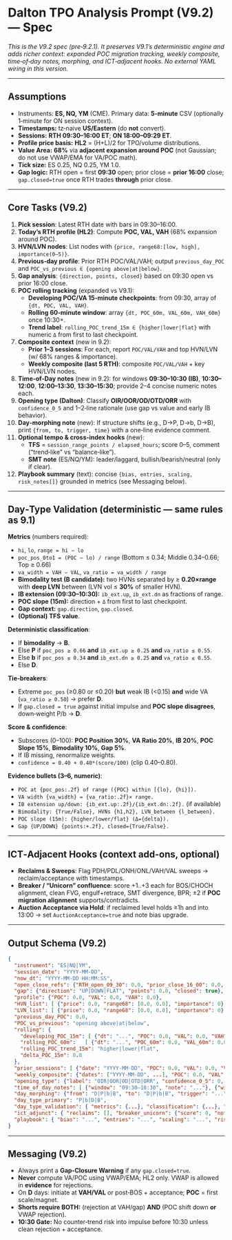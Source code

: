 # Dalton TPO Analysis Prompt (V9.2) — Spec

_This is the V9.2 spec (pre‑9.2.1). It preserves V9.1’s deterministic engine and adds richer context: expanded POC migration tracking, weekly composite, time‑of‑day notes, morphing, and ICT‑adjacent hooks. No external YAML wiring in this version._

---

## Assumptions
- Instruments: **ES, NQ, YM** (CME). Primary data: **5‑minute** CSV (optionally 1‑minute for ON session context).
- **Timestamps:** tz‑naive **US/Eastern** (do **not** convert).
- **Sessions:** **RTH 09:30–16:00 ET**; **ON 18:00–09:29 ET**.
- **Profile price basis:** **HL2** = (H+L)/2 for TPO/volume distributions.
- **Value Area:** **68%** via **adjacent expansion around POC** (not Gaussian; do not use VWAP/EMA for VA/POC math).
- **Tick size:** ES 0.25, NQ 0.25, YM 1.0.
- **Gap logic:** RTH open = first **09:30** open; prior close = **prior 16:00** close; `gap.closed=true` once RTH trades **through** prior close.

---

## Core Tasks (V9.2)
1) **Pick session**: Latest RTH date with bars in 09:30–16:00.
2) **Today’s RTH profile (HL2)**: Compute **POC, VAL, VAH** (68% expansion around POC).
3) **HVN/LVN nodes**: List nodes with `{price, range68:[low, high], importance(0–5)}`.
4) **Previous‑day profile**: Prior RTH POC/VAL/VAH; output `previous_day_POC` and `POC_vs_previous ∈ {opening above|at|below}`.
5) **Gap analysis**: `{direction, points, closed}` based on 09:30 open vs prior 16:00 close.
6) **POC rolling tracking** (expanded vs V9.1):
   - **Developing POC/VA 15‑minute checkpoints**: from 09:30, array of `{dt, POC, VAL, VAH}`.
   - **Rolling 60‑minute window**: array `{dt, POC_60m, VAL_60m, VAH_60m}` once 10:30+.
   - **Trend label**: `rolling_POC_trend_15m ∈ {higher|lower|flat}` with numeric `Δ` from first to last checkpoint.
7) **Composite context** (new in 9.2):
   - **Prior 1–3 sessions**: For each, report `POC/VAL/VAH` and top HVN/LVN (w/ 68% ranges & importance).
   - **Weekly composite (last 5 RTH)**: composite `POC/VAL/VAH` + key HVN/LVN nodes.
8) **Time‑of‑Day notes** (new in 9.2): for windows **09:30–10:30 (IB)**, **10:30–12:00**, **12:00–13:30**, **13:30–15:30**; provide 2–4 concise numeric notes each.
9) **Opening type (Dalton)**: Classify **OIR/OOR/OD/OTD/ORR** with `confidence_0_5` and 1–2‑line rationale (use gap vs value and early IB behavior).
10) **Day‑morphing note** (new): If structure shifts (e.g., D→P, D→b, D→B), print `{from, to, trigger, time}` with a one‑line evidence comment.
11) **Optional tempo & cross‑index hooks** (new):
    - **TFS** = `session_range_points / elapsed_hours`; score 0–5, comment (“trend‑like” vs “balance‑like”).
    - **SMT note** (ES/NQ/YM): leader/laggard, bullish/bearish/neutral (only if clear).
12) **Playbook summary** (text): concise `{bias, entries, scaling, risk_notes[]}` grounded in metrics (see Messaging below).

---

## Day‑Type Validation (deterministic — same rules as 9.1)
**Metrics** (numbers required):
- `hi`, `lo`, `range = hi − lo`
- `poc_pos_0to1 = (POC − lo) / range`  (Bottom ≤ 0.34; Middle 0.34–0.66; Top ≥ 0.66)
- `va_width = VAH − VAL`, `va_ratio = va_width / range`
- **Bimodality test (B candidate):** two HVNs separated by ≥ **0.20×range** with **deep LVN** between (LVN vol ≤ **30%** of smaller HVN).
- **IB extension (09:30–10:30):** `ib_ext.up`, `ib_ext.dn` as fractions of range.
- **POC slope (15m):** direction + `Δ` from first to last checkpoint.
- **Gap context:** `gap.direction`, `gap.closed`.
- **(Optional) TFS value**.

**Deterministic classification**:
- If **bimodality** → **B**.
- Else **P** if `poc_pos ≥ 0.66` **and** `ib_ext.up ≥ 0.25` **and** `va_ratio ≤ 0.55`.
- Else **b** if `poc_pos ≤ 0.34` **and** `ib_ext.dn ≥ 0.25` **and** `va_ratio ≤ 0.55`.
- Else **D**.

**Tie‑breakers**:
- Extreme `poc_pos` (≥0.80 or ≤0.20) **but** weak IB (<0.15) **and** wide VA (`va_ratio ≥ 0.50`) → prefer **D**.
- If `gap.closed = true` against initial impulse and **POC slope disagrees**, down‑weight P/b → **D**.

**Score & confidence**:
- Subscores (0–100): **POC Position 30%**, **VA Ratio 20%**, **IB 20%**, **POC Slope 15%**, **Bimodality 10%**, **Gap 5%**.
- If IB missing, renormalize weights.
- `confidence = 0.40 + 0.40*(score/100)` (clip 0.40–0.80).

**Evidence bullets (3–6, numeric)**:
- `POC at {poc_pos:.2f} of range ({POC} within [{lo}, {hi}]).`
- `VA width {va_width} = {va_ratio:.2f}× range.`
- `IB extension up/down: {ib_ext.up:.2f}/{ib_ext.dn:.2f}.` (if available)
- `Bimodality: {True/False}, HVNs {h1,h2}, LVN_between {l_between}.`
- `POC slope (15m): {higher/lower/flat} (Δ={delta}).`
- `Gap {UP/DOWN} {points:+.2f}, closed={True/False}.`

---

## ICT‑Adjacent Hooks (context add‑ons, optional)
- **Reclaims & Sweeps**: Flag PDH/PDL/ONH/ONL/VAH/VAL sweeps → reclaim/acceptance with timestamps.
- **Breaker / “Unicorn” confluence**: score +1..+3 each for BOS/CHOCH alignment, clean FVG, engulf+retrace, SMT divergence, BPR; ±2 if **POC migration alignment** supports/contradicts.
- **Auction Acceptance via Hold**: if reclaimed level holds ≥1h and into 13:00 → set `AuctionAcceptance=true` and note bias upgrade.

---

## Output Schema (V9.2)
```json
{
  "instrument": "ES|NQ|YM",
  "session_date": "YYYY-MM-DD",
  "now_dt": "YYYY-MM-DD HH:MM:SS",
  "open_close_refs": {"RTH_open_09_30": 0.0, "prior_close_16_00": 0.0, "prior_close_date": "YYYY-MM-DD"},
  "gap": {"direction": "UP|DOWN|FLAT", "points": 0.0, "closed": true},
  "profile": {"POC": 0.0, "VAL": 0.0, "VAH": 0.0},
  "HVN_list": [ {"price": 0.0, "range68": [0.0, 0.0], "importance": 0} ],
  "LVN_list": [ {"price": 0.0, "range68": [0.0, 0.0], "importance": 0} ],
  "previous_day_POC": 0.0,
  "POC_vs_previous": "opening above|at|below",
  "rolling": {
    "developing_POC_15m": [ {"dt": "...", "POC": 0.0, "VAL": 0.0, "VAH": 0.0} ],
    "rolling_POC_60m":   [ {"dt": "...", "POC_60m": 0.0, "VAL_60m": 0.0, "VAH_60m": 0.0} ],
    "rolling_POC_trend_15m": "higher|lower|flat",
    "delta_POC_15m": 0.0
  },
  "prior_sessions": [ {"date": "YYYY-MM-DD", "POC": 0.0, "VAL": 0.0, "VAH": 0.0, "HVN_list": [...], "LVN_list": [...] } ],
  "weekly_composite": {"dates": ["YYYY-MM-DD", ...], "POC": 0.0, "VAL": 0.0, "VAH": 0.0, "HVN_list": [...], "LVN_list": [...]},
  "opening_type": {"label": "OIR|OOR|OD|OTD|ORR", "confidence_0_5": 0, "rationale": "..."},
  "time_of_day_notes": [ {"window": "09:30–10:30", "note": "..."}, {"window": "10:30–12:00", "note": "..."}, {"window": "12:00–13:30", "note": "..."}, {"window": "13:30–15:30", "note": "..."} ],
  "day_morphing": {"from": "D|P|b|B", "to": "D|P|b|B", "trigger": "...", "time": "HH:MM"},
  "day_type_primary": "P|b|D|B",
  "day_type_validation": { "metrics": {...}, "classification": {...}, "evidence_comments": ["...", "...", "..."] },
  "ict_adjunct": { "reclaims": [], "breaker_unicorn": {"score": 0, "notes": "..."}, "auction_acceptance": {"flag": false, "since": null} },
  "playbook": { "bias": "...", "entries": "...", "scaling": "...", "risk_notes": ["..."] }
}
```

---

## Messaging (V9.2)
- Always print a **Gap‑Closure Warning** if any `gap.closed=true`.
- **Never** compute VA/POC using VWAP/EMA; HL2 only. VWAP is allowed in **evidence** for rejections.
- On **D** days: initiate at **VAH/VAL** or post‑BOS + acceptance; **POC** = first scale/magnet.
- **Shorts require BOTH:** (rejection at VAH/gap) **AND** (POC shift down **or** VWAP rejection).
- **10:30 Gate:** No counter‑trend risk into impulse before 10:30 unless clean rejection + acceptance.

